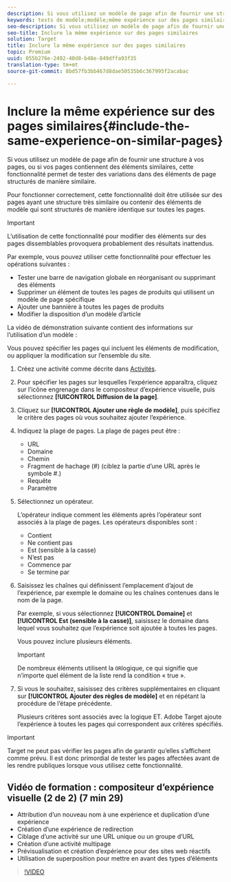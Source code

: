 ```yaml
---
description: Si vous utilisez un modèle de page afin de fournir une structure à vos pages, ou si vos pages contiennent des éléments similaires, cette fonctionnalité permet de tester des variations dans des éléments de page structurés de manière similaire.
keywords: tests de modèle;modèle;même expérience sur des pages similaires;test de modèles
seo-description: Si vous utilisez un modèle de page afin de fournir une structure à vos pages, ou si vos pages contiennent des éléments similaires, cette fonctionnalité permet de tester des variations dans des éléments de page structurés de manière similaire.
seo-title: Inclure la même expérience sur des pages similaires
solution: Target
title: Inclure la même expérience sur des pages similaires
topic: Premium
uuid: 055b276e-2492-40d8-b48e-849dffa93f35
translation-type: tm+mt
source-git-commit: 8bd57fb3bb467d8dae50535b6c367995f2acabac

---
```



# Inclure la même expérience sur des pages similaires{#include-the-same-experience-on-similar-pages}

Si vous utilisez un modèle de page afin de fournir une structure à vos pages, ou si vos pages contiennent des éléments similaires, cette fonctionnalité permet de tester des variations dans des éléments de page structurés de manière similaire.

Pour fonctionner correctement, cette fonctionnalité doit être utilisée sur des pages ayant une structure très similaire ou contenir des éléments de modèle qui sont structurés de manière identique sur toutes les pages.

>[!IMPORTANT]
>
>L’utilisation de cette fonctionnalité pour modifier des éléments sur des pages dissemblables provoquera probablement des résultats inattendus.

Par exemple, vous pouvez utiliser cette fonctionnalité pour effectuer les opérations suivantes :

* Tester une barre de navigation globale en réorganisant ou supprimant des éléments
* Supprimer un élément de toutes les pages de produits qui utilisent un modèle de page spécifique
* Ajouter une bannière à toutes les pages de produits
* Modifier la disposition d’un modèle d’article

La vidéo de démonstration suivante contient des informations sur l’utilisation d’un modèle :

Vous pouvez spécifier les pages qui incluent les éléments de modification, ou appliquer la modification sur l’ensemble du site.

1. Créez une activité comme décrite dans [Activités](../../c-activities/activities.md#concept_D317A95A1AB54674BA7AB65C7985BA03).
1. Pour spécifier les pages sur lesquelles l’expérience apparaîtra, cliquez sur l’icône engrenage dans le compositeur d’expérience visuelle, puis sélectionnez **[!UICONTROL Diffusion de la page]**.
1. Cliquez sur **[!UICONTROL Ajouter une règle de modèle]**, puis spécifiez le critère des pages où vous souhaitez ajouter l’expérience.

1. Indiquez la plage de pages. La plage de pages peut être :

   * URL
   * Domaine
   * Chemin
   * Fragment de hachage (#) (ciblez la partie d’une URL après le symbole #.)
   * Requête
   * Paramètre

1. Sélectionnez un opérateur.

   L’opérateur indique comment les éléments après l’opérateur sont associés à la plage de pages. Les opérateurs disponibles sont :

   * Contient
   * Ne contient pas
   * Est (sensible à la casse)
   * N’est pas
   * Commence par
   * Se termine par

1. Saisissez les chaînes qui définissent l’emplacement d’ajout de l’expérience, par exemple le domaine ou les chaînes contenues dans le nom de la page.

   Par exemple, si vous sélectionnez **[!UICONTROL Domaine]** et **[!UICONTROL Est (sensible à la casse)]**, saisissez le domaine dans lequel vous souhaitez que l’expérience soit ajoutée à toutes les pages.

   Vous pouvez inclure plusieurs éléments.

   >[!IMPORTANT]
   >
   >De nombreux éléments utilisent la `OR`logique, ce qui signifie que n’importe quel élément de la liste rend la condition « true ».

1. Si vous le souhaitez, saisissez des critères supplémentaires en cliquant sur **[!UICONTROL Ajouter des règles de modèle]** et en répétant la procédure de l’étape précédente.

   Plusieurs critères sont associés avec la logique ET. Adobe Target ajoute l’expérience à toutes les pages qui correspondent aux critères spécifiés.

>[!IMPORTANT]
>
> Target ne peut pas vérifier les pages afin de garantir qu’elles s’affichent comme prévu. Il est donc primordial de tester les pages affectées avant de les rendre publiques lorsque vous utilisez cette fonctionnalité.

## Vidéo de formation : compositeur d’expérience visuelle (2 de 2) (7 min 29)

* Attribution d’un nouveau nom à une expérience et duplication d’une expérience
* Création d’une expérience de redirection
* Ciblage d’une activité sur une URL unique ou un groupe d’URL
* Création d’une activité multipage
* Prévisualisation et création d’expérience pour des sites web réactifs
* Utilisation de superposition pour mettre en avant des types d’éléments

>[!VIDEO](https://video.tv.adobe.com/v/17401?captions=fre_fr)